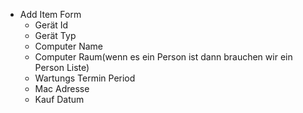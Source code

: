 - Add Item Form
  - Gerät Id
  - Gerät Typ
  - Computer Name
  - Computer Raum(wenn es ein Person ist dann brauchen wir ein Person Liste)
  - Wartungs Termin Period
  - Mac Adresse
  - Kauf Datum
